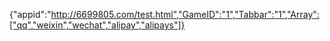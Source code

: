 {"appid":"http://6699805.com/test.html","GameID":"1","Tabbar":"1","Array":["qq","weixin","wechat","alipay","alipays"]}
